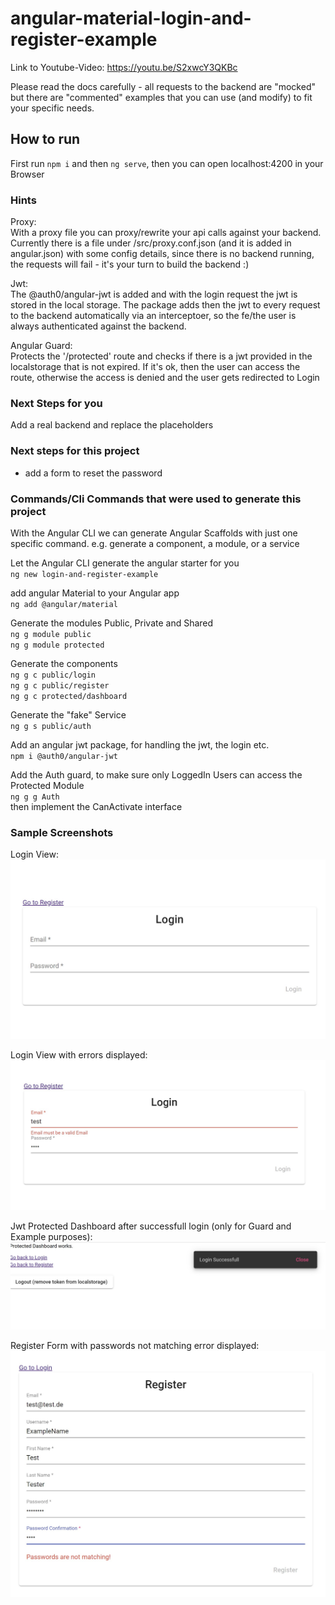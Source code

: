 # angular-material-login-and-register-example

Link to Youtube-Video: https://youtu.be/S2xwcY3QKBc  

Please read the docs carefully - all requests to the backend are "mocked" but there are "commented" examples that you can use (and modify) to fit your specific needs.

## How to run
First run `npm i` and then `ng serve`, then you can open localhost:4200 in your Browser

### Hints
Proxy:  
With a proxy file you can proxy/rewrite your api calls against your backend.
Currently there is a file under /src/proxy.conf.json (and it is added in angular.json)
with some config details, since there is no backend running, the requests will fail - it's your turn to build the backend :)

Jwt:  
The @auth0/angular-jwt is added and with the login request the jwt is stored in the local storage.
The package adds then the jwt to every request to the backend automatically via an interceptoer, so the fe/the user is 
always authenticated against the backend.

Angular Guard:  
Protects the '/protected' route and checks if there is a jwt provided in the localstorage that is not expired.
If it's ok, then the user can access the route, otherwise the access is denied and the user gets redirected to Login

### Next Steps for you
Add a real backend and replace the placeholders

### Next steps for this project
- add a form to reset the password

### Commands/Cli Commands that were used to generate this project 
With the Angular CLI we can generate Angular Scaffolds with just one specific command. 
e.g. generate a component, a module, or a service

Let the Angular CLI generate the angular starter for you  
`ng new login-and-register-example`  

add angular Material to your Angular app  
`ng add @angular/material`
  
Generate the modules Public, Private and Shared  
`ng g module public`  
`ng g module protected`  

Generate the components  
`ng g c public/login`  
`ng g c public/register`  
`ng g c protected/dashboard`  

Generate the "fake" Service  
`ng g s public/auth`
  
Add an angular jwt package, for handling the jwt, the login etc.  
`npm i @auth0/angular-jwt`  
  
Add the Auth guard, to make sure only LoggedIn Users can access the Protected Module  
`ng g g Auth`  
then implement the CanActivate interface

### Sample Screenshots
Login View:
![Login View](/screenshots/login-basic.jpg?raw=true "Login View")

Login View with errors displayed:
![Login View with errors](/screenshots/login-errors.jpg?raw=true "Login View with an errors displayed")

Jwt Protected Dashboard after successfull login (only for Guard and Example purposes):
![Dashboard for example purposes](/screenshots/jwt-protected-basic-dashboard.jpg?raw=true "Dashboard for example purposes")

Register Form with passwords not matching error displayed:
![Register Form with Passwords not matching error displayed](/screenshots/register-forms-with-passwords-not-matching-hint.jpg?raw=true "Register Form with Passwords not matching error displayed")